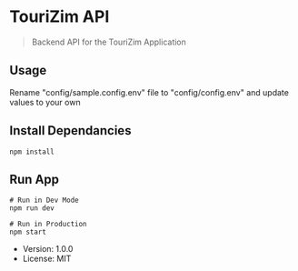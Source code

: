 # TouriZim API

> Backend API for the TouriZim Application

## Usage

Rename "config/sample.config.env" file to "config/config.env" and update values to your own

## Install Dependancies

```
npm install
```

## Run App

```
# Run in Dev Mode
npm run dev

# Run in Production
npm start
```

- Version: 1.0.0
- License: MIT
